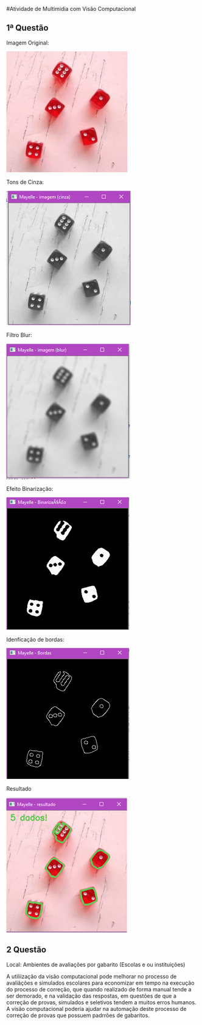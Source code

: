 #Atividade de Multimidia com Visão Computacional

## 1ª Questão

Imagem Original:

![Imagem Original](dados.jpg)

Tons de Cinza:

![Imagem Tons de Cinza](imagens_janelas/imagem_cinza.png)


Filtro Blur:

![Imagem com Suavização efeito blur](imagens_janelas/imagem_blur.png)

Efeito Binarização:

![Imagem Binarizada](imagens_janelas/imagem_binarizada.png)

Idenficação de bordas:

![Imagem Bordas](imagens_janelas/imagem_bordas.png)

Resultado

![Quantidade de objetos identificado](imagens_janelas/imagem_resultado.png)


## 2 Questão

Local: Ambientes de avaliações por gabarito (Escolas e ou instituições)

A utiliização da visão computacional pode melhorar no processo de avaliãções e simulados escolares para economizar em tempo na execução do processo de correção, que quando realizado de forma manual tende a ser demorado, e na validação das respostas, em questões de que a correção de  provas, simulados e seletivos tendem a muitos erros humanos. A visão computacional poderia ajudar na automação deste processo de correção de provas que possuem padrrões de gabaritos.


